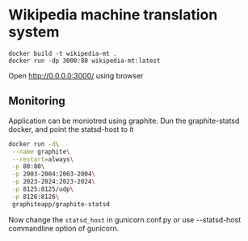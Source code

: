 # Wikipedia machine translation system

```
docker build -t wikipedia-mt .
docker run -dp 3000:80 wikipedia-mt:latest
```

Open http://0.0.0.0:3000/ using browser


## Monitoring

Application can be moniotred using graphite.
Dun the graphite-statsd docker, and point the statsd-host to it

```bash
docker run -d\
 --name graphite\
 --restart=always\
 -p 80:80\
 -p 2003-2004:2003-2004\
 -p 2023-2024:2023-2024\
 -p 8125:8125/udp\
 -p 8126:8126\
 graphiteapp/graphite-statsd

```

Now change the `statsd_host` in gunicorn.conf.py or use --statsd-host commandline option of gunicorn.

